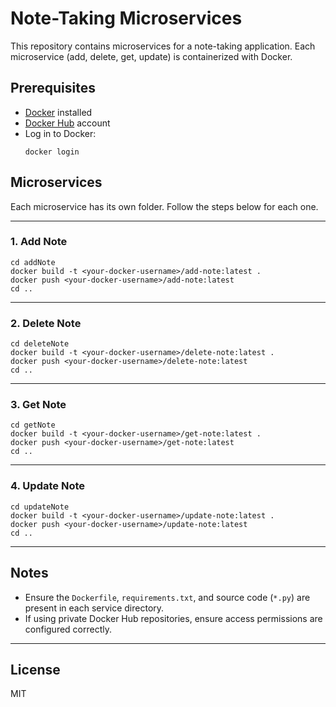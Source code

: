 <h1>Note-Taking Microservices</h1>

<p>This repository contains microservices for a note-taking application. Each microservice (add, delete, get, update) is containerized with Docker.</p>

<h2>Prerequisites</h2>
<ul>
  <li><a href="https://www.docker.com/get-started">Docker</a> installed</li>
  <li><a href="https://hub.docker.com/">Docker Hub</a> account</li>
  <li>Log in to Docker:
    <pre><code>docker login</code></pre>
  </li>
</ul>

<h2>Microservices</h2>
<p>Each microservice has its own folder. Follow the steps below for each one.</p>

<hr />

<h3>1. <strong>Add Note</strong></h3>
<pre><code>cd addNote
docker build -t &lt;your-docker-username&gt;/add-note:latest .
docker push &lt;your-docker-username&gt;/add-note:latest
cd ..
</code></pre>

<hr />

<h3>2. <strong>Delete Note</strong></h3>
<pre><code>cd deleteNote
docker build -t &lt;your-docker-username&gt;/delete-note:latest .
docker push &lt;your-docker-username&gt;/delete-note:latest
cd ..
</code></pre>

<hr />

<h3>3. <strong>Get Note</strong></h3>
<pre><code>cd getNote
docker build -t &lt;your-docker-username&gt;/get-note:latest .
docker push &lt;your-docker-username&gt;/get-note:latest
cd ..
</code></pre>

<hr />

<h3>4. <strong>Update Note</strong></h3>
<pre><code>cd updateNote
docker build -t &lt;your-docker-username&gt;/update-note:latest .
docker push &lt;your-docker-username&gt;/update-note:latest
cd ..
</code></pre>

<hr />

<h2>Notes</h2>
<ul>
  <li>Ensure the <code>Dockerfile</code>, <code>requirements.txt</code>, and source code (<code>*.py</code>) are present in each service directory.</li>
  <li>If using private Docker Hub repositories, ensure access permissions are configured correctly.</li>
</ul>

<hr />

<h2>License</h2>
<p>MIT</p>
